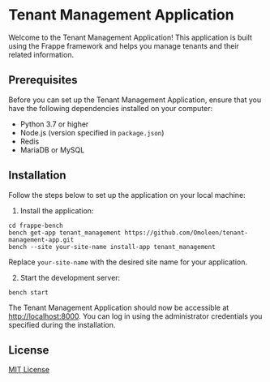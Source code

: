 <!DOCTYPE html>
<html>
<head>
  <title>Tenant Management Application</title>
</head>
<body>
  <h1>Tenant Management Application</h1>
  <p>Welcome to the Tenant Management Application! This application is built using the Frappe framework and helps you manage tenants and their related information.</p>
  
  <h2>Prerequisites</h2>
  <p>Before you can set up the Tenant Management Application, ensure that you have the following dependencies installed on your computer:</p>
  <ul>
    <li>Python 3.7 or higher</li>
    <li>Node.js (version specified in <code>package.json</code>)</li>
    <li>Redis</li>
    <li>MariaDB or MySQL</li>
  </ul>
  
  <h2>Installation</h2>
  <p>Follow the steps below to set up the application on your local machine:</p>
  
  <ol start="1">
    <li>Install the application:</li>
  </ol>
  <pre><code>cd frappe-bench<br>bench get-app tenant_management https://github.com/Omoleen/tenant-management-app.git<br>bench --site your-site-name install-app tenant_management</code></pre>
  
  <p>Replace <code>your-site-name</code> with the desired site name for your application.</p>
  
  <ol start="2">
    <li>Start the development server:</li>
  </ol>
  <pre><code>bench start</code></pre>
  
  <p>The Tenant Management Application should now be accessible at <a href="http://localhost:8000">http://localhost:8000</a>. You can log in using the administrator credentials you specified during the installation.</p>
  
  <h2>License</h2>
  <p><a href="LICENSE">MIT License</a></p>
</body>
</html>
